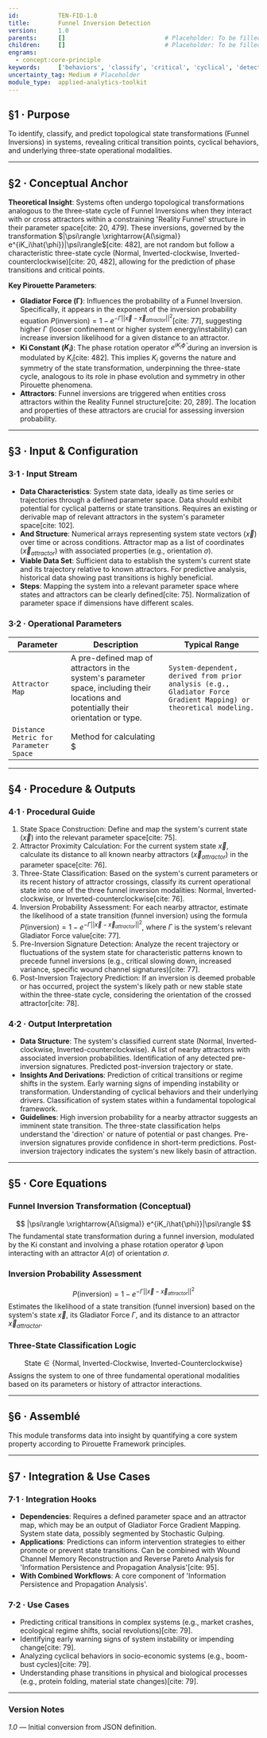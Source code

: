 ```yaml
---
id:           TEN-FID-1.0
title:        Funnel Inversion Detection
version:      1.0
parents:      []                            # Placeholder: To be filled manually
children:     []                            # Placeholder: To be filled manually
engrams:
  - concept:core-principle
keywords:     ['behaviors', 'classify', 'critical', 'cyclical', 'detection', 'funnel']
uncertainty_tag: Medium # Placeholder
module_type:  applied-analytics-toolkit
---
```


## §1 · Purpose
To identify, classify, and predict topological state transformations (Funnel Inversions) in systems, revealing critical transition points, cyclical behaviors, and underlying three-state operational modalities.

---

## §2 · Conceptual Anchor
**Theoretical Insight**: Systems often undergo topological transformations analogous to the three-state cycle of Funnel Inversions when they interact with or cross attractors within a constraining 'Reality Funnel' structure in their parameter space[cite: 20, 479]. These inversions, governed by the transformation $|\psi\rangle \xrightarrow{A(\sigma)} e^{iK_i\hat{\phi}}|\psi\rangle$[cite: 482], are not random but follow a characteristic three-state cycle (Normal, Inverted-clockwise, Inverted-counterclockwise)[cite: 20, 482], allowing for the prediction of phase transitions and critical points.

**Key Pirouette Parameters**:
* **Gladiator Force (Γ)**: Influences the probability of a Funnel Inversion. Specifically, it appears in the exponent of the inversion probability equation $P(\text{inversion}) = 1 - e^{-\Gamma ||\vec{x}-\vec{x}_{attractor}||^2}$[cite: 77], suggesting higher $\Gamma$ (looser confinement or higher system energy/instability) can increase inversion likelihood for a given distance to an attractor.
* **Ki Constant ($K_i$)**: The phase rotation operator $e^{iK_i\hat{\phi}}$ during an inversion is modulated by $K_i$[cite: 482]. This implies $K_i$ governs the nature and symmetry of the state transformation, underpinning the three-state cycle, analogous to its role in phase evolution and symmetry in other Pirouette phenomena.
* **Attractors**: Funnel inversions are triggered when entities cross attractors within the Reality Funnel structure[cite: 20, 289]. The location and properties of these attractors are crucial for assessing inversion probability.

---

## §3 · Input & Configuration
### 3·1 · Input Stream
* **Data Characteristics**: System state data, ideally as time series or trajectories through a defined parameter space. Data should exhibit potential for cyclical patterns or state transitions. Requires an existing or derivable map of relevant attractors in the system's parameter space[cite: 102].
* **And Structure**: Numerical arrays representing system state vectors $(\vec{x})$ over time or across conditions. Attractor map as a list of coordinates $(\vec{x}_{attractor})$ with associated properties (e.g., orientation $\sigma$).
* **Viable Data Set**: Sufficient data to establish the system's current state and its trajectory relative to known attractors. For predictive analysis, historical data showing past transitions is highly beneficial.
* **Steps**: Mapping the system into a relevant parameter space where states and attractors can be clearly defined[cite: 75]. Normalization of parameter space if dimensions have different scales.

### 3·2 · Operational Parameters
| Parameter | Description | Typical Range |
|-----------|-------------|---------------|
| `Attractor Map` | A pre-defined map of attractors in the system's parameter space, including their locations and potentially their orientation or type. | `System-dependent, derived from prior analysis (e.g., Gladiator Force Gradient Mapping) or theoretical modeling.` |
| `Distance Metric for Parameter Space` | Method for calculating $||\vec{x}-\vec{x}_{attractor}||^2$. | `Euclidean distance is common, but other metrics like Mahalanobis distance might be used depending on parameter space characteristics.` |

---

## §4 · Procedure & Outputs
### 4·1 · Procedural Guide
1. State Space Construction: Define and map the system's current state $(\vec{x})$ into the relevant parameter space[cite: 75].
2. Attractor Proximity Calculation: For the current system state $\vec{x}$, calculate its distance to all known nearby attractors $(\vec{x}_{attractor})$ in the parameter space[cite: 76].
3. Three-State Classification: Based on the system's current parameters or its recent history of attractor crossings, classify its current operational state into one of the three funnel inversion modalities: Normal, Inverted-clockwise, or Inverted-counterclockwise[cite: 76].
4. Inversion Probability Assessment: For each nearby attractor, estimate the likelihood of a state transition (funnel inversion) using the formula $P(\text{inversion}) = 1 - e^{-\Gamma ||\vec{x}-\vec{x}_{attractor}||^2}$, where $\Gamma$ is the system's relevant Gladiator Force value[cite: 77].
5. Pre-Inversion Signature Detection: Analyze the recent trajectory or fluctuations of the system state for characteristic patterns known to precede funnel inversions (e.g., critical slowing down, increased variance, specific wound channel signatures)[cite: 77].
6. Post-Inversion Trajectory Prediction: If an inversion is deemed probable or has occurred, project the system's likely path or new stable state within the three-state cycle, considering the orientation of the crossed attractor[cite: 78].

### 4·2 · Output Interpretation
* **Data Structure**: The system's classified current state (Normal, Inverted-clockwise, Inverted-counterclockwise). A list of nearby attractors with associated inversion probabilities. Identification of any detected pre-inversion signatures. Predicted post-inversion trajectory or state.
* **Insights And Derivations**: Prediction of critical transitions or regime shifts in the system. Early warning signs of impending instability or transformation. Understanding of cyclical behaviors and their underlying drivers. Classification of system states within a fundamental topological framework.
* **Guidelines**: High inversion probability for a nearby attractor suggests an imminent state transition. The three-state classification helps understand the 'direction' or nature of potential or past changes. Pre-inversion signatures provide confidence in short-term predictions. Post-inversion trajectory indicates the system's new likely basin of attraction.

---

## §5 · Core Equations
### Funnel Inversion Transformation (Conceptual)
$$ |\psi\rangle \xrightarrow{A(\sigma)} e^{iK_i\hat{\phi}}|\psi\rangle $$
The fundamental state transformation during a funnel inversion, modulated by the Ki constant and involving a phase rotation operator $\hat{\phi}$ upon interacting with an attractor $A(\sigma)$ of orientation $\sigma$.

### Inversion Probability Assessment
$$ P(\text{inversion}) = 1 - e^{-\Gamma ||\vec{x}-\vec{x}_{attractor}||^2} $$
Estimates the likelihood of a state transition (funnel inversion) based on the system's state $\vec{x}$, its Gladiator Force $\Gamma$, and its distance to an attractor $\vec{x}_{attractor}$.

### Three-State Classification Logic
$$ \text{State} \in \{\text{Normal, Inverted-Clockwise, Inverted-Counterclockwise}\} $$
Assigns the system to one of three fundamental operational modalities based on its parameters or history of attractor interactions.

---

## §6 · Assemblé
This module transforms data into insight by quantifying a core system property according to Pirouette Framework principles.

---

## §7 · Integration & Use Cases
### 7·1 · Integration Hooks
* **Dependencies**: Requires a defined parameter space and an attractor map, which may be an output of Gladiator Force Gradient Mapping. System state data, possibly segmented by Stochastic Gulping.
* **Applications**: Predictions can inform intervention strategies to either promote or prevent state transitions. Can be combined with Wound Channel Memory Reconstruction and Reverse Pareto Analysis for 'Information Persistence and Propagation Analysis'[cite: 95].
* **With Combined Workflows**: A core component of 'Information Persistence and Propagation Analysis'.

### 7·2 · Use Cases
* Predicting critical transitions in complex systems (e.g., market crashes, ecological regime shifts, social revolutions)[cite: 79].
* Identifying early warning signs of system instability or impending change[cite: 79].
* Analyzing cyclical behaviors in socio-economic systems (e.g., boom-bust cycles)[cite: 79].
* Understanding phase transitions in physical and biological processes (e.g., protein folding, material state changes)[cite: 79].

---

### Version Notes
*1.0* — Initial conversion from JSON definition.

